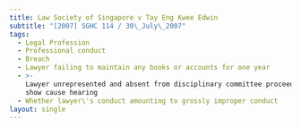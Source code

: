 ```yaml
---
title: Law Society of Singapore v Tay Eng Kwee Edwin
subtitle: "[2007] SGHC 114 / 30\_July\_2007"
tags:
  - Legal Profession
  - Professional conduct
  - Breach
  - Lawyer failing to maintain any books or accounts for one year
  - >-
    Lawyer unrepresented and absent from disciplinary committee proceedings and
    show cause hearing
  - Whether lawyer\'s conduct amounting to grossly improper conduct
layout: single
---
```


